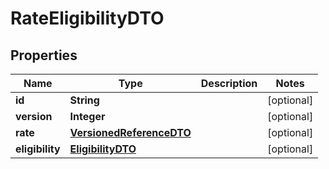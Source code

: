 

# RateEligibilityDTO


## Properties

Name | Type | Description | Notes
------------ | ------------- | ------------- | -------------
**id** | **String** |  |  [optional]
**version** | **Integer** |  |  [optional]
**rate** | [**VersionedReferenceDTO**](VersionedReferenceDTO.md) |  |  [optional]
**eligibility** | [**EligibilityDTO**](EligibilityDTO.md) |  |  [optional]



